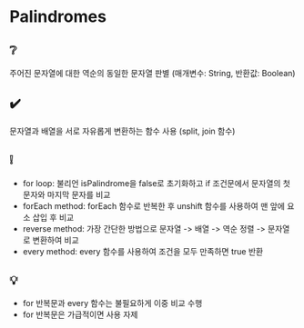 # Palindromes

## ❔

주어진 문자열에 대한 역순의 동일한 문자열 판별 (매개변수: String, 반환값: Boolean)

## ✔️

문자열과 배열을 서로 자유롭게 변환하는 함수 사용 (split, join 함수)

## ❕

- for loop: 불리언 isPalindrome을 false로 초기화하고 if 조건문에서 문자열의 첫 문자와 마지막 문자를 비교
- forEach method: forEach 함수로 반복한 후 unshift 함수를 사용하여 맨 앞에 요소 삽입 후 비교
- reverse method: 가장 간단한 방법으로 문자열 -> 배열 -> 역순 정렬 -> 문자열로 변환하여 비교
- every method: every 함수를 사용하여 조건을 모두 만족하면 true 반환

## 💡

- for 반복문과 every 함수는 불필요하게 이중 비교 수행
- for 반복문은 가급적이면 사용 자제
